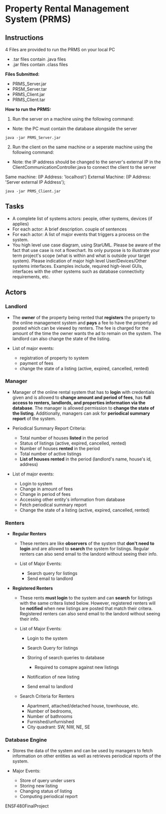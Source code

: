 
# Property Rental Management System (PRMS)

## Instructions

4 Files are provided to run the PRMS on your local PC

* .tar files contain .java files
* .jar files contain .class files

**Files Submitted:**

* PRMS_Server.jar
* PRSM_Server.tar
* PRMS_Client.jar
* PRMS_Client.tar

**How to run the PRMS:**

1. Run the server on a machine using the following command: 

* Note: the PC must contain the database alongside the server

```
java -jar PRMS_Server.jar
```

2. Run the client on the same machine or a seperate machine using the following command:

* Note: the IP address should be changed to the server's external IP in the ClientCommunicationController.java to connect the client to the server

Same machine: (IP Address: 'localhost')
External Machine: (IP Address: 'Server external IP Address');

```
java -jar PRMS_Client.jar
```


## Tasks

* A complete list of systems actors: people, other systems, devices (if applies)
* For each actor:  A  brief description. couple of sentences
* For each actor: A list of major events that triggers a process on the system. 
* You high level use case diagram, using StarUML. Please be aware of the fact that use case is not a flowchart. Its only purpose is to illustrate your term project's scope (what is within and what is outside your target system). Please indication of major high level User/Devices/Other systems interfaces. Examples include, required high-level GUIs, interfaces with the other systems such as database connectivity requirements, etc.

## Actors

### Landlord

* The **owner** of the property being rented that **registers** the property to the online management system and **pays** a fee to have the property ad posted which can be viewed by renters. The fee is charged for the amount of the time the owner wants the ad to remain on the system. The landlord can also change the state of the listing.
* List of major events:

	* registration of property to system
	* payment of fees
	* change the state of a listing (active, expired, cancelled, rented)

### Manager

* Manager of the online rental system that has to **login** with credentials given and is allowed to **change amount and period of fees**, has **full access to renters, landlords, and properties information via the database**. The manager is allowed permission to **change the state of the listing**. Additionally, managers can ask for **periodical summary report** of the system.
* Periodical Summary Report Criteria:

	* Total number of houses **listed** in the period
	* Status of listings (active, expired, cancelled, rented)
	* Number of houses **rented** in the period
	* Total number of active listings
	* **List of houses rented** in the period (landlord's name, house's id, address)

* List of major events:

	* Login to system
	* Change in amount of fees
	* Change in period of fees
	* Accessing other entity's information from database
	* Fetch periodical summary report 
	* Change the state of a listing (active, expired, cancelled, rented)


### Renters
* **Regular Renters**

	* These renters are like **observers** of the system that **don't need to login** and are allowed to **search** the system for listings. Regular renters can also send email to the landord without seeing their info.
	* List of Major Events:

		* Search query for listings
		* Send email to landlord

* **Registered Renters**

	* These rents **must login** to the system and can **search** for listings with the same critera listed below. However, registered renters will be **notified** when new listings are posted that match their critera. Registered renters can also send email to the landord without seeing their info.
	* List of Major Events:

		* Login to the system
		* Search Query for listings
		* Storing of search queries to database

			* Required to comapre against new listings

		* Notification of new listing
		* Send email to landlord

	* Search Criteria for Renters

		* Apartment, attached/detached house, townhouse, etc.
		* Number of bedrooms,
		* Number of bathrooms
		* Furnished/unfurnished
		* City quadrant: SW, NW, NE, SE

### Database Engine

* Stores the data of the system and can be used by managers to fetch information on other entities as well as retrieves periodical reports of the system.
* Major Events:

	* Store of query under users
	* Storing new listing
	* Changing status of listing 
	* Computing periodical report



ENSF480FinalProject
<!--stackedit_data:
eyJoaXN0b3J5IjpbLTE4NzY2NjQyNzRdfQ==
-->
